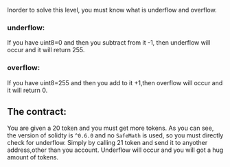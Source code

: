 Inorder to solve this level, you must know what is underflow and overflow.
### underflow:
If you have uint8=0 and then you subtract from it -1, then underflow will occur and it will return 255.
### overflow:
If you have uint8=255 and then you add to it +1,then overflow will occur and it will return 0.

## The contract:
You are given a 20 token and you must get more tokens. As you can see, the version of solidty is ```^0.6.0``` and no ```SafeMath``` is used, so you must directly check for underflow. Simply by calling 21 token and send it to anyother address,other than you account. Underflow will occur and you will got a hug amount of tokens.